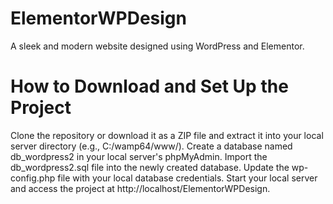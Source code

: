 # ElementorWPDesign
A sleek and modern  website designed using WordPress and Elementor.

# How to Download and Set Up the Project

Clone the repository or download it as a ZIP file and extract it into your local server directory (e.g., C:/wamp64/www/).
Create a database named db_wordpress2 in your local server's phpMyAdmin.
Import the db_wordpress2.sql file into the newly created database.
Update the wp-config.php file with your local database credentials.
Start your local server and access the project at http://localhost/ElementorWPDesign.
